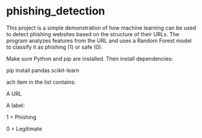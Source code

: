 
# phishing_detection

This project is a simple demonstration of how machine learning can be used to detect phishing websites based on the structure of their URLs. The program analyzes features from the URL and uses a Random Forest model to classify it as phishing (1) or safe (0).

Make sure Python and pip are installed. Then install dependencies:

pip install pandas scikit-learn

ach item in the list contains:

A URL

A label:

1 = Phishing

0 = Legitimate
